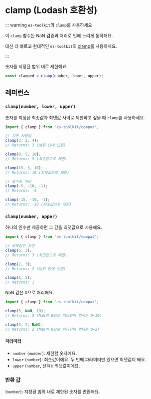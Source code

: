 # clamp (Lodash 호환성)

::: warning `es-toolkit`의 `clamp`를 사용하세요

이 `clamp` 함수는 NaN 검증과 처리로 인해 느리게 동작해요.

대신 더 빠르고 현대적인 `es-toolkit`의 [clamp](../../math/clamp.md)를 사용하세요.

:::

숫자를 지정된 범위 내로 제한해요.

```typescript
const clamped = clamp(number, lower, upper);
```

## 레퍼런스

### `clamp(number, lower, upper)`

숫자를 지정된 최솟값과 최댓값 사이로 제한하고 싶을 때 `clamp`를 사용하세요.

```typescript
import { clamp } from 'es-toolkit/compat';

// 기본 사용법
clamp(3, 2, 4);
// Returns: 3 (범위 안에 있음)

clamp(0, 5, 10);
// Returns: 5 (최솟값으로 제한)

clamp(15, 5, 10);
// Returns: 10 (최댓값으로 제한)

// 음수도 처리
clamp(-5, -10, -1);
// Returns: -5

clamp(-15, -10, -1);
// Returns: -10 (최솟값으로 제한)
```

### `clamp(number, upper)`

하나의 인수만 제공하면 그 값을 최댓값으로 사용해요.

```typescript
import { clamp } from 'es-toolkit/compat';

// 최댓값만 지정
clamp(5, 3);
// Returns: 3 (최댓값으로 제한)

clamp(2, 3);
// Returns: 2 (범위 안에 있음)

clamp(1, 5);
// Returns: 1
```

NaN 값은 0으로 처리해요.

```typescript
import { clamp } from 'es-toolkit/compat';

clamp(5, NaN, 10);
// Returns: 5 (NaN이 0으로 처리되어 범위는 0~10)

clamp(5, 2, NaN);
// Returns: 2 (NaN이 0으로 처리되어 범위는 0~2)
```

#### 파라미터

- `number` (`number`): 제한할 숫자예요.
- `lower` (`number`): 최솟값이에요. 두 번째 파라미터만 있으면 최댓값이 돼요.
- `upper` (`number`, 선택): 최댓값이에요.

### 반환 값

(`number`): 지정된 범위 내로 제한된 숫자를 반환해요.